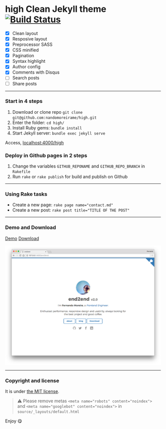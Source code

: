 # high Clean Jekyll theme [![Build Status](https://travis-ci.org/nandomoreirame/high.svg?branch=master)](https://travis-ci.org/nandomoreirame/high)

- [x] Clean layout
- [x] Resposive layout
- [x] Preprocessor SASS
- [x] CSS minified
- [x] Pagination
- [x] Syntax highlight
- [x] Author config
- [x] Comments with Disqus
- [ ] Search posts
- [ ] Share posts

---

### Start in 4 steps

1. Download or clone repo `git clone git@github.com:nandomoreirame/high.git`
2. Enter the folder: `cd high/`
3. Install Ruby gems: `bundle install`
4. Start Jekyll server: `bundle exec jekyll serve`

Access, [localhost:4000/high](http://localhost:4000/high)

### Deploy in Github pages in 2 steps

1. Change the variables `GITHUB_REPONAME` and `GITHUB_REPO_BRANCH` in `Rakefile`
2. Run `rake` or `rake publish` for build and publish on Github

---

### Using Rake tasks

- Create a new page: `rake page name="contact.md"`
- Create a new post: `rake post title="TITLE OF THE POST"`

---

### Demo and Download

[Demo](https://nandomoreirame.github.io/high/)
[Download](https://github.com/nandomoreirame/high/archive/master.zip)

![high - free Jekyll theme](/screenshot.png)

---

### Copyright and license

It is under [the MIT license](/LICENSE).

> :warning:
> Please remove metas `<meta name="robots" content="noindex">` and `<meta name="googlebot" content="noindex">` in `source/_layouts/default.html`

Enjoy :yum:
